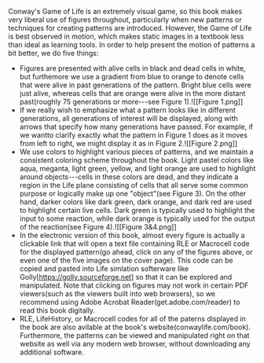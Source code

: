 Conway's Game of Life is an extremely visual game, so this book makes very liberal use of figures throughout, particularly when new patterns or techniques for creating patterns are introduced. However, the Game of Life is best observed in motion, which makes static images in a textbook less than ideal as learning tools. In order to help present the motion of patterns a bit better, we do five things:
* Figures are presented with alive cells in black and dead cells in white, but furthemore we use a gradient from blue to orange to denote cells that were alive in past generations of the pattern. Bright blue cells were just alive, whereas cells that are orange were alive in the more distant past(roughly 75 generations or more---see Figure 1).![[Figure 1.png]]
* If we really wish to emphasize what a pattern looks like in different generations, all generations of interest will be displayed, along with arrows that specify how many generations have passed. For example, if we wantto clarify exactly what the pattern in Figure 1 does as it moves from left to right, we might display it as in Figure 2.![[Figure 2.png]]
* We use colors to highlight various pieces of patterns, and we maintain a consistent coloring scheme throughout the book. Light pastel colors like aqua, meganta, light green, yellow, and light orange are used to highlight around objects---cells in these colors are dead, and they indicate a region in the Life plane consisting of cells that all serve some common purpose or logically make up one "object"(see Figure 3). On the other hand, darker colors like dark green, dark orange, and dark red are used to highlight certain live cells. Dark green is typically used to highlight the input to some reaction, while dark orange is typically used for the output of the reaction(see Figure 4).![[Figure 3&4.png]]
* In the electronic version of this book, almost every figure is actually a clickable link that will open a text file containing RLE or Macrocell code for the displayed pattern(go ahead, click on any of the figures above, or even one of the five images on the cover page). This code can be copied and pasted into Life simlation softerware like Golly[https://golly.sourceforge.net] so that it can be explored and manipulated. Note that clicking on figures may not work in certain PDF viewers(such as the viewers built into web browsers), so we recommend using Adobe Acrobat Reader(get.adobe.com/reader) to read this book digitally.
* RLE, LifeHistory, or Macrocell codes for all of the paterns displayed in the book are also avilable at the book's website(conwaylife.com/book). Furthermore, the patterns can be viewed and manipulated right on that website as well via any modern web browser, without downloading any additional software.